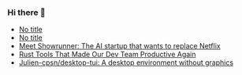 ### Hi there 👋

<!-- daily.dev BOOKMARKS:START -->
- [No title](https://app.daily.dev/posts/fX6EXS7jM?utm_source=rss&utm_medium=bookmarks&utm_campaign=PnGboN99PhXCxFrWGGg2C)
- [No title](https://app.daily.dev/posts/q4rwM8jtS?utm_source=rss&utm_medium=bookmarks&utm_campaign=PnGboN99PhXCxFrWGGg2C)
- [Meet Showrunner: The AI startup that wants to replace Netflix](https://app.daily.dev/posts/zNqocvPD4?utm_source=rss&utm_medium=bookmarks&utm_campaign=PnGboN99PhXCxFrWGGg2C)
- [Rust Tools That Made Our Dev Team Productive Again](https://app.daily.dev/posts/U9o9sVlIt?utm_source=rss&utm_medium=bookmarks&utm_campaign=PnGboN99PhXCxFrWGGg2C)
- [Julien-cpsn/desktop-tui: A desktop environment without graphics](https://app.daily.dev/posts/C7Ec8yIUW?utm_source=rss&utm_medium=bookmarks&utm_campaign=PnGboN99PhXCxFrWGGg2C)
<!-- daily.dev BOOKMARKS:END -->

<!--
**dinesh4monto/dinesh4monto** is a ✨ _special_ ✨ repository because its `README.md` (this file) appears on your GitHub profile.

Here are some ideas to get you started:

- 🔭 I’m currently working on ...
- 🌱 I’m currently learning ...
- 👯 I’m looking to collaborate on ...
- 🤔 I’m looking for help with ...
- 💬 Ask me about ...
- 📫 How to reach me: ...
- 😄 Pronouns: ...
- ⚡ Fun fact: ...
-->
